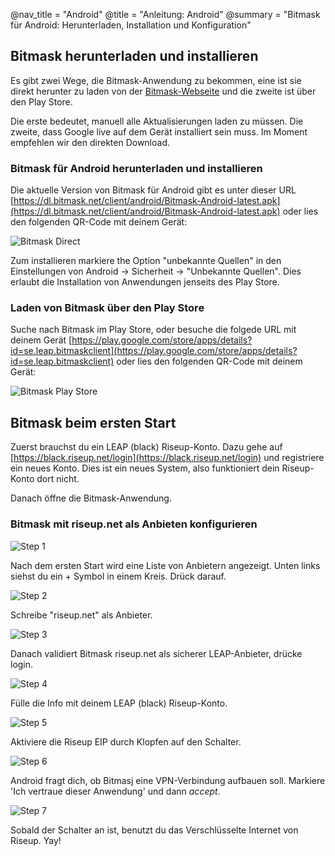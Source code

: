 @nav_title = "Android"
@title = "Anleitung: Android"
@summary = "Bitmask für Android: Herunterladen, Installation und Konfiguration"

## Bitmask herunterladen und installieren

Es gibt zwei Wege, die Bitmask-Anwendung zu bekommen, eine ist sie direkt herunter zu laden von der [Bitmask-Webseite](https://dl.bitmask.net) und die zweite ist über den Play Store.

Die erste bedeutet, manuell alle Aktualisierungen laden zu müssen. Die zweite, dass Google live auf dem Gerät installiert sein muss. Im Moment empfehlen wir den direkten Download.

### Bitmask für Android herunterladen und installieren

Die aktuelle Version von Bitmask für Android gibt es unter dieser URL [https://dl.bitmask.net/client/android/Bitmask-Android-latest.apk](https://dl.bitmask.net/client/android/Bitmask-Android-latest.apk) oder lies den folgenden QR-Code mit deinem Gerät:

![Bitmask Direct](Bitmask-direct.png)

Zum installieren markiere the Option "unbekannte Quellen" in den Einstellungen von Android -> Sicherheit -> "Unbekannte Quellen". Dies erlaubt die Installation von Anwendungen jenseits des Play Store.

### Laden von Bitmask über den Play Store

Suche nach Bitmask im Play Store, oder besuche die folgede URL mit deinem Gerät [https://play.google.com/store/apps/details?id=se.leap.bitmaskclient](https://play.google.com/store/apps/details?id=se.leap.bitmaskclient) oder lies den folgenden QR-Code mit deinem Gerät:

![Bitmask Play Store](Bitmask-play.png)

## Bitmask beim ersten Start

Zuerst brauchst du ein LEAP (black) Riseup-Konto. Dazu gehe auf [https://black.riseup.net/login](https://black.riseup.net/login) und registriere ein neues Konto. Dies ist ein neues System, also funktioniert dein Riseup-Konto dort nicht.

Danach öffne die Bitmask-Anwendung.

### Bitmask mit riseup.net als Anbieten konfigurieren

![Step 1](Bitmask-android-3.png)

Nach dem ersten Start wird eine Liste von Anbietern angezeigt. Unten links siehst du ein + Symbol in einem Kreis. Drück darauf.

![Step 2](Bitmask-android-1.png)

Schreibe "riseup.net" als Anbieter.

![Step 3](Bitmask-android-2.png)

Danach validiert Bitmask riseup.net als sicherer LEAP-Anbieter, drücke login.

![Step 4](Bitmask-android-4.png)

Fülle die Info mit deinem LEAP (black) Riseup-Konto.

![Step 5](Bitmask-android-5.png)

Aktiviere die Riseup EIP durch Klopfen auf den Schalter.

![Step 6](Bitmask-android-6.png)

Android fragt dich, ob Bitmasj eine VPN-Verbindung aufbauen soll. Markiere 'Ich vertraue dieser Anwendung' und dann *accept*.

![Step 7](Bitmask-android-7.png)

Sobald der Schalter an ist, benutzt du das Verschlüsselte Internet von Riseup. Yay!
